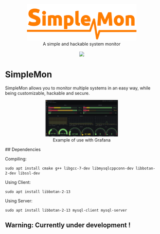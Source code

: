 <p align="center">
    <img src="misc/logo.png" alt="SimpleMon logo" height="120">
    <br/>
    A simple and hackable system monitor
    <br/> <br/>
    <a href="https://travis-ci.org/da3m0nsec/SimpleMon">
        <img src="https://travis-ci.org/da3m0nsec/SimpleMon.svg?branch=main">
    </a>
</p>



# SimpleMon

SimpleMon allows you to monitor multiple systems in an easy way, while being customizable, hackable and secure.

<p align="center">
    <img src="misc/ejemplo_grafana.png" alt="Grafana example" height="120">
    <br/>
    Example of use with Grafana
    <br/>
</p>
## Dependencies

Compiling:
```
sudo apt install cmake g++ libgcc-7-dev libmysqlcppconn-dev libbotan-2-dev libssl-dev
```

Using Client:
```
sudo apt install libbotan-2-13
```

Using Server:
```
sudo apt install libbotan-2-13 mysql-client mysql-server
```


## Warning: Currently under development !
